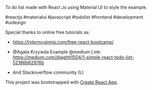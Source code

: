 To do list made with React Js using Material UI to style the example.

#reactjs #materialui #javascript #todolist #frontend #development #uidesign

Special thanks to online free tutorials as:

- https://tylermcginnis.com/free-react-bootcamp/

- @Agata Krzywda Example @medium Link: https://medium.com/@aghh1504/1-simple-react-todo-list-52186b62976b

- And Stackoverflow community (L)

This project was bootstrapped with [Create React App](https://github.com/facebook/create-react-app).
